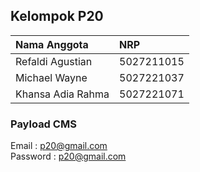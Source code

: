 ## Kelompok P20

| Nama Anggota      | NRP        |
| :---------------- | :--------- |
| Refaldi Agustian  | 5027211015 |
| Michael Wayne     | 5027221037 |
| Khansa Adia Rahma | 5027221071 |

### Payload CMS

Email : p20@gmail.com
<br />
Password : p20@gmail.com
